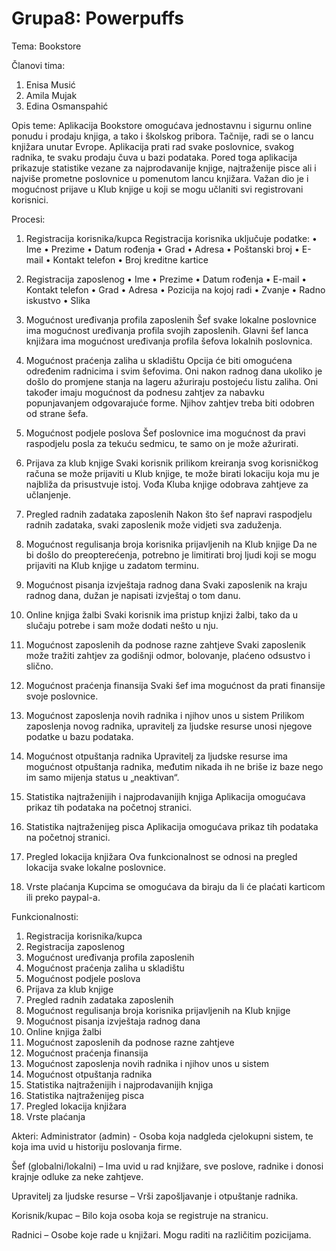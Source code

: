# Grupa8: Powerpuffs

Tema: Bookstore

Članovi tima:
1. Enisa Musić
2. Amila Mujak
3. Edina Osmanspahić

Opis teme: 
Aplikacija Bookstore omogućava jednostavnu i sigurnu online ponudu i prodaju knjiga, a tako i školskog pribora. Tačnije, radi se o lancu knjižara unutar Evrope. Aplikacija prati rad svake poslovnice, svakog radnika, te svaku prodaju čuva u bazi podataka. Pored toga aplikacija prikazuje statistike vezane za najprodavanije knjige, najtraženije pisce ali i najviše prometne poslovnice u pomenutom lancu knjižara. Važan dio je i mogućnost prijave u Klub knjige u koji se mogu učlaniti svi registrovani korisnici. 

Procesi:
1. Registracija korisnika/kupca
Registracija korisnika uključuje podatke:
•	Ime
•	Prezime
•	Datum rođenja
•	Grad
•	Adresa
•	Poštanski broj
•	E-mail
•	Kontakt telefon
•	Broj kreditne kartice 

2. Registracija zaposlenog
•	Ime
•	Prezime
•	Datum rođenja 
•	E-mail
•	Kontakt telefon
•	Grad 
•	Adresa
•	Pozicija na kojoj radi
•	Zvanje
•	Radno iskustvo
•	Slika

3.  Mogućnost uređivanja profila zaposlenih
Šef svake lokalne poslovnice ima mogućnost uređivanja profila svojih zaposlenih. Glavni šef lanca knjižara ima mogućnost uređivanja profila šefova lokalnih poslovnica.

4.  Mogućnost praćenja zaliha u skladištu
Opcija će biti omogućena određenim radnicima i svim šefovima. Oni nakon radnog dana ukoliko je došlo do promjene stanja na lageru ažuriraju postojeću listu zaliha. Oni također imaju mogućnost da podnesu zahtjev za nabavku popunjavanjem odgovarajuće forme. Njihov zahtjev treba biti odobren od strane šefa. 

5.  Mogućnost podjele poslova
Šef poslovnice ima mogućnost da pravi raspodjelu posla za tekuću sedmicu, te samo on je može ažurirati. 

6.  Prijava za klub knjige
Svaki korisnik prilikom kreiranja svog korisničkog računa se može prijaviti u Klub knjige, te može birati lokaciju koja mu je najbliža da prisustvuje istoj. Vođa Kluba knjige odobrava zahtjeve za učlanjenje. 

7.  Pregled radnih zadataka zaposlenih 
Nakon što šef napravi raspodjelu radnih zadataka, svaki zaposlenik može vidjeti sva zaduženja. 

8.  Mogućnost regulisanja broja korisnika prijavljenih na Klub knjige
Da ne bi došlo do preopterećenja, potrebno je limitirati broj ljudi koji se mogu prijaviti na Klub knjige u zadatom terminu. 

9. Mogućnost pisanja izvještaja radnog dana
Svaki zaposlenik na kraju radnog dana, dužan je napisati izvještaj o tom danu. 

10. Online knjiga žalbi
Svaki korisnik ima pristup knjizi žalbi, tako da u slučaju potrebe i sam može dodati nešto u nju.

11.  Mogućnost zaposlenih da podnose razne zahtjeve
Svaki zaposlenik može tražiti zahtjev za godišnji odmor, bolovanje, plaćeno odsustvo i slično. 

12. Mogućnost praćenja finansija
Svaki šef ima mogućnost da prati finansije svoje poslovnice.

13. Mogućnost zaposlenja novih radnika i njihov unos u sistem
Prilikom zaposlenja novog radnika, upravitelj za ljudske resurse unosi njegove podatke u bazu podataka. 

14. Mogućnost otpuštanja radnika 
Upravitelj za ljudske resurse ima mogućnost otpuštanja radnika, međutim nikada ih ne briše iz baze nego im samo mijenja status u „neaktivan“.  

15. Statistika najtraženijih i najprodavanijih knjiga
Aplikacija omogućava prikaz tih podataka na početnoj stranici.

16. Statistika najtraženijeg pisca
Aplikacija omogućava prikaz tih podataka na početnoj stranici.

17. Pregled lokacija knjižara
Ova funkcionalnost se odnosi na pregled lokacija svake lokalne poslovnice.

18. Vrste plaćanja
Kupcima se omogućava da biraju da li će plaćati karticom ili preko paypal-a. 

Funkcionalnosti:
1. Registracija korisnika/kupca
2. Registracija zaposlenog
3. Mogućnost uređivanja profila zaposlenih
4. Mogućnost praćenja zaliha u skladištu
5. Mogućnost podjele poslova 
6. Prijava za klub knjige
7. Pregled radnih zadataka zaposlenih 
8. Mogućnost regulisanja broja korisnika prijavljenih na Klub knjige
9. Mogućnost pisanja izvještaja radnog dana
10. Online knjiga žalbi
11. Mogućnost zaposlenih da podnose razne zahtjeve
12. Mogućnost praćenja finansija
13. Mogućnost zaposlenja novih radnika i njihov unos u sistem
14. Mogućnost otpuštanja radnika 
15. Statistika najtraženijih i najprodavanijih knjiga
16. Statistika najtraženijeg pisca
17. Pregled lokacija knjižara
18. Vrste plaćanja

Akteri:
Administrator (admin) - Osoba koja nadgleda cjelokupni sistem, te koja ima uvid u historiju poslovanja firme.

Šef (globalni/lokalni) – Ima uvid u rad knjižare, sve poslove, radnike i donosi krajnje odluke za neke zahtjeve. 

Upravitelj za ljudske resurse – Vrši zapošljavanje i otpuštanje radnika.

Korisnik/kupac – Bilo koja osoba koja se registruje na stranicu.

Radnici – Osobe koje rade u knjižari. Mogu raditi na različitim pozicijama. 


